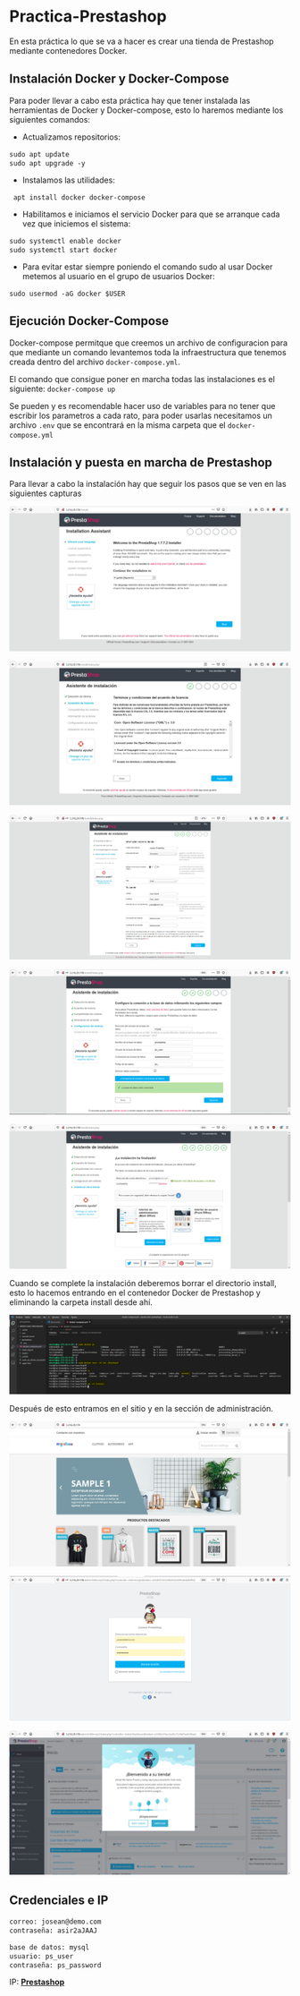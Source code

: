 # Practica-Prestashop
En esta práctica lo que se va a hacer es crear una tienda de Prestashop mediante contenedores Docker.

## Instalación Docker y Docker-Compose
Para poder llevar a cabo esta práctica hay que tener instalada las herramientas de Docker y Docker-compose, esto lo haremos mediante los siguientes comandos:

- Actualizamos repositorios:
```
sudo apt update
sudo apt upgrade -y
```

- Instalamos las utilidades:
```
 apt install docker docker-compose
```

- Habilitamos e iniciamos el servicio Docker para que se arranque cada vez que iniciemos el sistema:
```
sudo systemctl enable docker
sudo systemctl start docker
```

- Para evitar estar siempre poniendo el comando sudo al usar Docker metemos al usuario en el grupo de usuarios Docker:
```
sudo usermod -aG docker $USER
```

## Ejecución Docker-Compose
Docker-compose permitque que creemos un archivo de configuracion para que mediante un comando levantemos toda la infraestructura que tenemos creada dentro del archivo `docker-compose.yml`.

El comando que consigue poner en marcha todas las instalaciones es el siguiente: `docker-compose up`

Se pueden y es recomendable hacer uso de variables para no tener que escribir los parametros a cada rato, para poder usarlas necesitamos un archivo `.env` que se encontrará en la misma carpeta que el `docker-compose.yml`

## Instalación y puesta en marcha de Prestashop
Para llevar a cabo la instalación hay que seguir los pasos que se ven en las siguientes capturas

![](https://raw.githubusercontent.com/joseean29/Practica-Prestashop/main/images/install.PNG?token=AOMWPNJCJXWEQ5SBBBUW3MTAIN25G)

![](https://raw.githubusercontent.com/joseean29/Practica-Prestashop/main/images/install2.PNG?token=AOMWPNOUY5T54U7YPA5UUOTAIN26C)

![](https://raw.githubusercontent.com/joseean29/Practica-Prestashop/main/images/info.PNG?token=AOMWPNLOJONEZNXYHH5GSEDAIN3EA)

![](https://raw.githubusercontent.com/joseean29/Practica-Prestashop/main/images/datosbd.PNG?token=AOMWPNLYRHPTFT2SFJYOK3DAIN3FO)

![](https://raw.githubusercontent.com/joseean29/Practica-Prestashop/main/images/fininstall.PNG?token=AOMWPNPKNLXMIYG7DY2TPTTAIN3HI)


Cuando se complete la instalación deberemos borrar el directorio install, esto lo hacemos entrando en el contenedor Docker de Prestashop y eliminando la carpeta install desde ahí.

![](https://raw.githubusercontent.com/joseean29/Practica-Prestashop/main/images/rm-install.PNG?token=AOMWPNK35BWW4BYKIATB7Q3AIN3RA)

Después de esto entramos en el sitio y en la sección de administración.

![](https://raw.githubusercontent.com/joseean29/Practica-Prestashop/main/images/prestashop.PNG?token=AOMWPNKHLDRJ6YKN4O6CKM3AIN3LW)

![](https://raw.githubusercontent.com/joseean29/Practica-Prestashop/main/images/admin1.PNG?token=AOMWPNPTES5TKFKWNIFVUUTAIN3MQ)

![](https://raw.githubusercontent.com/joseean29/Practica-Prestashop/main/images/admin2.PNG?token=AOMWPNPR65WLT6QTPQJ22W3AIN3NS)


## Credenciales e IP
```
correo: josean@demo.com
contraseña: asir2aJAAJ
```

```
base de datos: mysql
usuario: ps_user
contraseña: ps_password
```

IP: **[Prestashop](http://3.216.29.178)**
